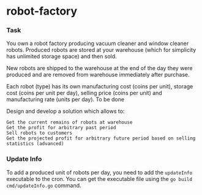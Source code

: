 # robot-factory

### Task

You own a robot factory producing vacuum cleaner and window cleaner robots. Produced robots are stored at your warehouse (which for simplicity has unlimited storage space) and then sold.

New robots are shipped to the warehouse at the end of the day they were produced and are removed from warehouse immediately after purchase.

Each robot (type) has its own manufacturing cost (coins per unit), storage cost (coins per unit per day), selling price (coins per unit) and manufacturing rate (units per day).
To be done

Design and develop a solution which allows to:

    Get the current remains of robots at warehouse
    Get the profit for arbitrary past period
    Sell robots to customers
    Get the projected profit for arbitrary future period based on selling statistics (advanced)

### Update Info

To add a produced unit of robots per day, you need to add the `updateInfo` executable to the cron.
You can get the executable file using the `go build cmd/updateInfo.go` command.
